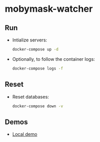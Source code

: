 # mobymask-watcher

## Run

* Intialize servers:

  ```bash
  docker-compose up -d
  ```

* Optionally, to follow the container logs:

  ```bash
  docker-compose logs -f
  ```

## Reset

* Reset databases:

  ```bash
  docker-compose down -v
  ```

## Demos

* [Local demo](./demo/local.md)
